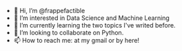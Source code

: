 - 👋 Hi, I’m @frappefactible
- 👀 I’m interested in Data Science and Machine Learning
- 🌱 I’m currently learning the two topics I've writed before.
- 💞️ I’m looking to collaborate on Python.
- 📫 How to reach me: at my gmail or by here!

<!---
frappefactible/frappefactible is a ✨ special ✨ repository because its `README.md` (this file) appears on your GitHub profile.
You can click the Preview link to take a look at your changes.
--->
